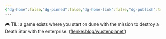 ```yaml
---
{"dg-home":false,"dg-pinned":false,"dg-home-link":false,"dg-publish":true,"tags":["dgblip"],"disabled rules":["yaml-title","yaml-title-alias","file-name-heading"],"title":"philipp on mastodon @ 2024-04-11","created-date":"2024-04-11T19:01:00","id":112254127980285760,"updated-date":"2025-05-02T08:50:44","dg-path":"blips/112254127980285760.md","permalink":"/blips/112254127980285760/","dgPassFrontmatter":true}
---
```



🎮 TIL: a game exists where you start on dune with the mission to destroy a Death Star with the enterprise.  ([flenker.blog/wustenplanet/](https://flenker.blog/wustenplanet/))



